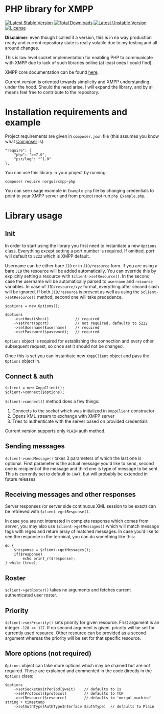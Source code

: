 # PHP library for XMPP

[![Latest Stable Version](https://poser.pugx.org/norgul/xmpp-php/v/stable)](https://packagist.org/packages/norgul/xmpp-php)
[![Total Downloads](https://poser.pugx.org/norgul/xmpp-php/downloads)](https://packagist.org/packages/norgul/xmpp-php)
[![Latest Unstable Version](https://poser.pugx.org/norgul/xmpp-php/v/unstable)](https://packagist.org/packages/norgul/xmpp-php)
[![License](https://poser.pugx.org/norgul/xmpp-php/license)](https://packagist.org/packages/norgul/xmpp-php)

**Disclaimer**: even though I called it a version, this is in no way production ready
and current repository state is really volatile due to my testing and all-around changes.

This is low level socket implementation for enabling PHP to 
communicate with XMPP due to lack of such libraries online (at least ones I 
could find). 

XMPP core documentation can be found [here](https://xmpp.org/rfcs/rfc6120.html).

Current version is oriented towards simplicity and XMPP understanding under the
hood. Should the need arise, I will expand the library, and by all means feel
free to contribute to the repository. 

# Installation requirements and example

Project requirements are given in `composer.json` file (this assumes you know what 
[Composer](https://getcomposer.org) is):

```
"require": {
    "php": ">=7.0",
    "psr/log": "^1.0"
},
```

You can use this library in your project by running:

```
composer require norgul/xmpp-php
```

You can see usage example in `Example.php` file by changing credentials to 
point to your XMPP server and from project root run `php Example.php`.

# Library usage
## Init
In order to start using the library you first need to instantiate a new `Options` 
class. Everything except setting a port number is required. If omitted, port 
will default to `5222` which is XMPP default. 

Username can be either bare `JID` or in `JID/resource` form. If you are using a bare `JID`
the resource will be added automatically. You can override this by explicitly setting a 
resource with `$client->setResource()`. In the second case the username will be automatically
parsed to `username` and `resource` variables. In case of `JID/resource/xyz` format, everything
after second slash will be ignored. If both `JID/resource` is present as well as using the
`$client->setResource()` method, second one will take precedence. 

```
$options = new Options();

$options
    ->setHost($host)            // required
    ->setPort($port)            // not required, defaults to 5222
    ->setUsername($username)    // required
    ->setPassword($password);   // required
```

`Options` object is required for establishing the connection and every other subsequent
request, so once set it should not be changed. 

Once this is set you can instantiate new `XmppClient` object and pass the `Options` object in.

## Connect & auth
```
$client = new XmppClient();
$client->connect($options);
```

`$client->connect()` method does a few things:
1. Connects to the socket which was initialized in `XmppClient` constructor
2. Opens XML stream to exchange with XMPP server
3. Tries to authenticate with the server based on provided credentials

Current version supports only `PLAIN` auth method. 

## Sending messages

`$client->sendMessage()` takes 3 parameters of which the last one is optional. First parameter
is the actual message you'd like to send, second one is recipient of the message and third
one is type of message to be sent. This is currently set to default to `CHAT`, but will probably
be extended in future releases

## Receiving messages and other responses

Server responses (or server side continuous XML session to be exact) can be retrieved with 
`$client->getResponse()`.

In case you are not interested in complete response which comes from server, you may also use 
`$client->getMessages()` which will match message tags with regex and return array of matched 
messages. In case you'd like to see the response in the terminal, you can do something like this:

```
do {
    $response = $client->getMessages();
    if($response)
        echo print_r($response);
} while (true);
```

## Roster

`$client->getRoster()` takes no arguments and fetches current authenticated user roster. 

## Priority

`$client->setPriority()` sets priority for given resource. First argument is an integer 
`-128 <> 127`. If no second argument is given, priority will be set for currently used resource.
Other resource can be provided as a second argument whereas the priority will be set for that
specific resource. 

## More options (not required)

`Options` object can take more options which may be chained but are not required. These are explained
and commented in the code directly in the `Options` class:

```
$options
    ->setSocketWaitPeriod($wait)    // defaults to 1s
    ->setProtocol($protocol)        // defaults to TCP
    ->setResource($resource)        // defaults to 'norgul_machine' string + timestamp
    ->setAuthType(AuthTypeInterface $authType)  // defaults to Plain
```
